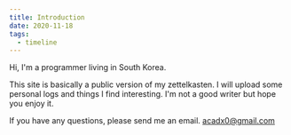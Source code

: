 ```yaml
---
title: Introduction
date: 2020-11-18
tags:
  - timeline
---
```


Hi, I'm a programmer living in South Korea.

This site is basically a public version of my zettelkasten.
I will upload some personal logs and things I find interesting. I'm not a good writer but hope you enjoy it.

If you have any questions, please send me an email. [acadx0@gmail.com](mailto:acadx0@gmail.com)
